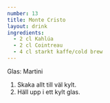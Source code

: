 ```yaml
---
number: 13
title: Monte Cristo
layout: drink
ingredients: 
  - 2 cl Kahlúa
  - 2 cl Cointreau
  - 4 cl starkt kaffe/cold brew  
---
```


Glas: Martini

1) Skaka allt till väl kylt.  
2) Häll upp i ett kylt glas.